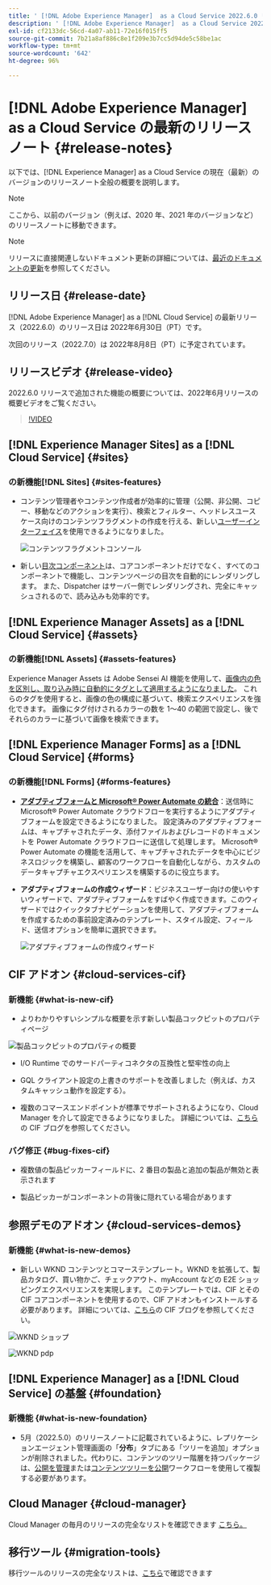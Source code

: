 ```yaml
---
title: ' [!DNL Adobe Experience Manager]  as a Cloud Service 2022.6.0 リリースのリリースノート。'
description: ' [!DNL Adobe Experience Manager]  as a Cloud Service 2022.6.0 リリースのリリースノート。'
exl-id: cf2133dc-56cd-4a07-ab11-72e16f015ff5
source-git-commit: 7b21a8af886c8e1f209e3b7cc5d94de5c58be1ac
workflow-type: tm+mt
source-wordcount: '642'
ht-degree: 96%

---
```


# [!DNL Adobe Experience Manager] as a Cloud Service の最新のリリースノート {#release-notes}

以下では、[!DNL Experience Manager] as a Cloud Service の現在（最新）のバージョンのリリースノート全般の概要を説明します。

>[!NOTE]
>
>ここから、以前のバージョン（例えば、2020 年、2021 年のバージョンなど）のリリースノートに移動できます。

>[!NOTE]
>
>リリースに直接関連しないドキュメント更新の詳細については、[最近のドキュメントの更新](https://experienceleague.adobe.com/docs/experience-manager-release-information/aem-release-updates/doc-updates/documentation-updates.html?lang=ja)を参照してください。

## リリース日 {#release-date}

[!DNL Adobe Experience Manager] as a [!DNL Cloud Service] の最新リリース（2022.6.0）のリリース日は 2022年6月30日（PT）です。

次回のリリース（2022.7.0）は 2022年8月8日（PT）に予定されています。

## リリースビデオ {#release-video}

2022.6.0 リリースで追加された機能の概要については、2022年6月リリースの概要ビデオをご覧ください。

>[!VIDEO](https://video.tv.adobe.com/v/344308/?quality=12)

## [!DNL Experience Manager Sites] as a [!DNL Cloud Service] {#sites}

### の新機能[!DNL Sites] {#sites-features}

* コンテンツ管理者やコンテンツ作成者が効率的に管理（公開、非公開、コピー、移動などのアクションを実行）、検索とフィルター、ヘッドレスユースケース向けのコンテンツフラグメントの作成を行える、新しい[ユーザーインターフェイス](/help/sites-cloud/administering/content-fragments/content-fragments-console.md)を使用できるようになりました。

   ![コンテンツフラグメントコンソール](/help/release-notes/assets/cf-ui.png)

* 新しい[目次コンポーネント](https://experienceleague.adobe.com/docs/experience-manager-core-components/using/components/tableofcontents.html?lang=ja)は、コアコンポーネントだけでなく、すべてのコンポーネントで機能し、コンテンツページの目次を自動的にレンダリングします。 また、Dispatcher はサーバー側でレンダリングされ、完全にキャッシュされるので、読み込みも効率的です。

## [!DNL Experience Manager Assets] as a [!DNL Cloud Service] {#assets}

### の新機能[!DNL Assets] {#assets-features}

Experience Manager Assets は Adobe Sensei AI 機能を使用して、[画像内の色を区別し、取り込み時に自動的にタグとして適用するようになりました](/help/assets/color-tag-images.md)。 これらのタグを使用すると、画像の色の構成に基づいて、検索エクスペリエンスを強化できます。 画像にタグ付けされるカラーの数を 1～40 の範囲で設定し、後でそれらのカラーに基づいて画像を検索できます。

## [!DNL Experience Manager Forms] as a [!DNL Cloud Service] {#forms}

### の新機能[!DNL Forms] {#forms-features}

* **[アダプティブフォームと Microsoft® Power Automate の統合](/help/forms/forms-microsoft-power-automate-integration.md)**：送信時に Microsoft® Power Automate クラウドフローを実行するようにアダプティブフォームを設定できるようになりました。 設定済みのアダプティブフォームは、キャプチャされたデータ、添付ファイルおよびレコードのドキュメントを Power Automate クラウドフローに送信して処理します。 Microsoft® Power Automate の機能を活用して、キャプチャされたデータを中心にビジネスロジックを構築し、顧客のワークフローを自動化しながら、カスタムのデータキャプチャエクスペリエンスを構築するのに役立ちます。

* **アダプティブフォームの作成ウィザード**：ビジネスユーザー向けの使いやすいウィザードで、アダプティブフォームをすばやく作成できます。このウィザードではクイックタブナビゲーションを使用して、アダプティブフォームを作成するための事前設定済みのテンプレート、スタイル設定、フィールド、送信オプションを簡単に選択できます。

   ![アダプティブフォームの作成ウィザード](/help/release-notes/assets/wizard.png)

## CIF アドオン {#cloud-services-cif}

### 新機能 {#what-is-new-cif}

* よりわかりやすいシンプルな概要を示す新しい製品コックピットのプロパティページ

![製品コックピットのプロパティの概要](/help/assets/CIF/product_cockpit_properties_overview.png)

* I/O Runtime でのサードパーティコネクタの互換性と堅牢性の向上

* GQL クライアント設定の上書きのサポートを改善しました（例えば、カスタムキャッシュ動作を設定する）。

* 複数のコマースエンドポイントが標準でサポートされるようになり、Cloud Manager を介して設定できるようになりました。 詳細については、[こちら](https://medium.com/adobetech/use-aem-as-a-cloud-service-with-multiple-adobe-commerce-systems-9295612a9554)の CIF ブログを参照してください。


### バグ修正 {#bug-fixes-cif}

* 複数値の製品ピッカーフィールドに、2 番目の製品と追加の製品が無効と表示されます

* 製品ピッカーがコンポーネントの背後に隠れている場合があります

## 参照デモのアドオン {#cloud-services-demos}

### 新機能 {#what-is-new-demos}

* 新しい WKND コンテンツとコマーステンプレート。WKND を拡張して、製品カタログ、買い物かご、チェックアウト、myAccount などの E2E ショッピングエクスペリエンスを実現します。 このテンプレートでは、CIF とその CIF コアコンポーネントを使用するので、CIF アドオンもインストールする必要があります。 詳細については、[こちら](https://medium.com/adobetech/learn-how-to-create-a-shoppable-experience-with-the-new-wknd-reference-site-and-cif-b3b2c161f67e)の CIF ブログを参照してください。

![WKND ショップ](/help/assets/CIF/wknd_shop.png)

![WKND pdp](/help/assets/CIF/wknd_pdp.png)

## [!DNL Experience Manager] as a [!DNL Cloud Service] の基盤 {#foundation}

### 新機能 {#what-is-new-foundation}

* 5月（2022.5.0）のリリースノートに記載されているように、レプリケーションエージェント管理画面の「**分布**」タブにある「ツリーを追加」オプションが削除されました。代わりに、コンテンツのツリー階層を持つパッケージは、[公開を管理](/help/operations/replication.md#manage-publication)または[コンテンツツリーを公開](/help/operations/replication.md#manage-publication#publish-content-tree-workflow)ワークフローを使用して複製する必要があります。

## Cloud Manager {#cloud-manager}

Cloud Manager の毎月のリリースの完全なリストを確認できます [こちら。](/help/implementing/cloud-manager/release-notes/current.md)

## 移行ツール {#migration-tools}

移行ツールのリリースの完全なリストは、[こちら](/help/journey-migration/release-notes/release-notes-migration-tools-current.md)で確認できます
